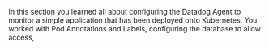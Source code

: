 In this section you learned all about configuring the Datadog Agent to monitor a simple application that has been deployed onto Kubernetes. You worked with Pod Annotations and Labels, configuring the database to allow access, 
